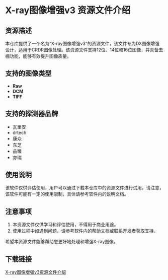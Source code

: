 # X-ray图像增强v3 资源文件介绍

## 资源描述

本仓库提供了一个名为“X-ray图像增强v3”的资源文件，该文件专为DX图像增强设计，适用于CRDR图像处理。该资源文件支持12位、14位和16位图像，并具备去栅功能，能够有效提升图像质量。

## 支持的图像类型

- **Raw**
- **DCM**
- **TIFF**

## 支持的探测器品牌

- 瓦里安
- drtech
- 康众
- 东芝
- 品臻
- 亦瑞

## 使用说明

该软件仅供评估使用，用户可以通过下载本仓库中的资源文件进行试用。请注意，该软件可能有一定的使用限制，具体请参考软件内的说明文档。

## 注意事项

1. 本资源文件仅供学习和评估使用，不得用于商业用途。
2. 使用过程中如遇到问题，请参考软件内的帮助文档或联系开发者获取支持。

希望本资源文件能够帮助您更好地处理和增强X-ray图像。

## 下载链接

[X-ray图像增强v3资源文件介绍](https://pan.quark.cn/s/f3247fa731bf)